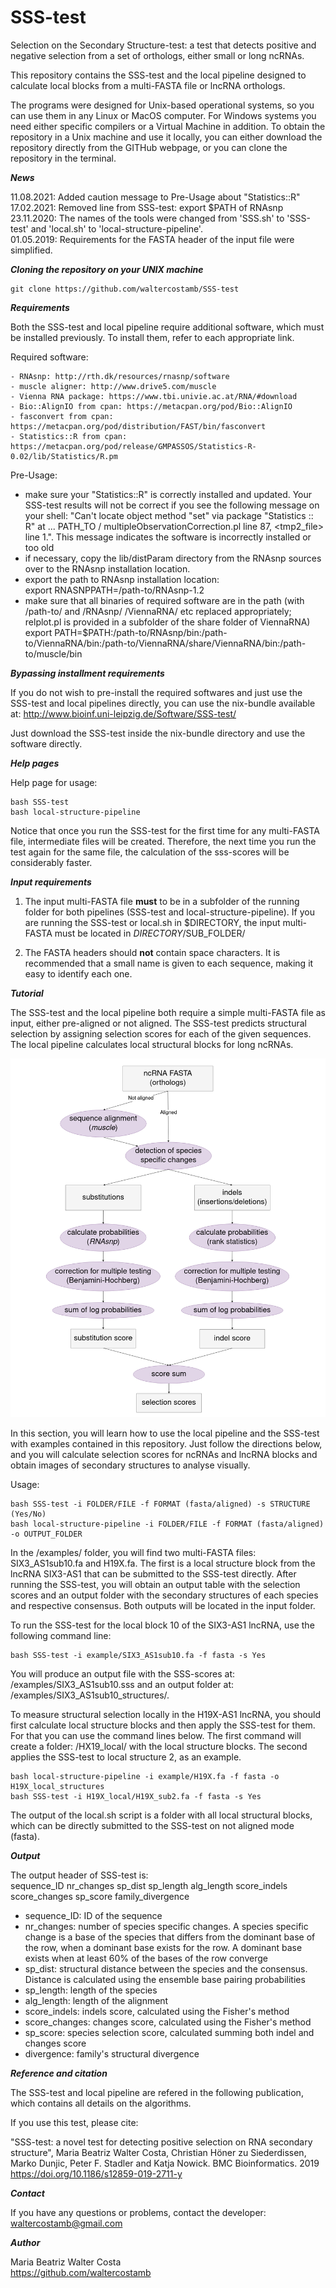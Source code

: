 # SSS-test

Selection on the Secondary Structure-test: a test that detects positive and negative selection from a set of orthologs, either small or long ncRNAs.

This repository contains the SSS-test and the local pipeline designed to calculate local blocks from a multi-FASTA file or lncRNA orthologs.

The programs were designed for Unix-based operational systems, so you can use them in any Linux or MacOS computer. For Windows systems you need either specific compilers or a Virtual Machine in addition. To obtain the repository in a Unix machine and use it locally, you can either download the repository directly from the GITHub webpage, or you can clone the repository in the terminal.  

__***News***__  

11.08.2021: Added caution message to Pre-Usage about "Statistics::R"  
17.02.2021: Removed line from SSS-test: export $PATH of RNAsnp  
23.11.2020: The names of the tools were changed from 'SSS.sh' to 'SSS-test' and 'local.sh' to 'local-structure-pipeline'.  
01.05.2019: Requirements for the FASTA header of the input file were simplified.  

__***Cloning the repository on your UNIX machine***__  

	git clone https://github.com/waltercostamb/SSS-test   

__***Requirements***__

Both the SSS-test and local pipeline require additional software, which must be installed previously. To install them, refer to each appropriate link.

Required software: 

	- RNAsnp: http://rth.dk/resources/rnasnp/software  
	- muscle aligner: http://www.drive5.com/muscle  
	- Vienna RNA package: https://www.tbi.univie.ac.at/RNA/#download  
	- Bio::AlignIO from cpan: https://metacpan.org/pod/Bio::AlignIO  
	- fasconvert from cpan: https://metacpan.org/pod/distribution/FAST/bin/fasconvert
	- Statistics::R from cpan: https://metacpan.org/pod/release/GMPASSOS/Statistics-R-0.02/lib/Statistics/R.pm  

Pre-Usage:  
- make sure your "Statistics::R" is correctly installed and updated. Your SSS-test results will not be correct if you see the following message on your shell: "Can't locate object method "set" via package "Statistics :: R" at ... PATH_TO / multipleObservationCorrection.pl line 87, <tmp2_file> line 1.". This message  indicates the software is incorrectly installed or too old  
- if necessary, copy the lib/distParam directory from the RNAsnp sources over to the RNAsnp installation location.  
- export the path to RNAsnp installation location:  
  export RNASNPPATH=/path-to/RNAsnp-1.2  
- make sure that all binaries of required software are in the path (with /path-to/ and /RNAsnp/ /ViennaRNA/ etc replaced appropriately; relplot.pl is provided in a subfolder of the share folder of ViennaRNA)  
  export PATH=$PATH:/path-to/RNAsnp/bin:/path-to/ViennaRNA/bin:/path-to/ViennaRNA/share/ViennaRNA/bin:/path-to/muscle/bin  

__***Bypassing installment requirements***__
 
If you do not wish to pre-install the required softwares and just use the SSS-test and local pipelines directly, you can use the nix-bundle available at: http://www.bioinf.uni-leipzig.de/Software/SSS-test/ 

Just download the SSS-test inside the nix-bundle directory and use the software directly.
  
__***Help pages***__
  
Help page for usage:	
  
	bash SSS-test
	bash local-structure-pipeline
         
Notice that once you run the SSS-test for the first time for any multi-FASTA file, intermediate files will be created. Therefore, the next time you run the test again for the same file, the calculation of the sss-scores will be considerably faster.

__***Input requirements***__

1) The input multi-FASTA file **must** to be in a subfolder of the running folder for both pipelines (SSS-test and local-structure-pipeline). If you are running the SSS-test or local.sh in $DIRECTORY, the input multi-FASTA must be located in $DIRECTORY/$SUB_FOLDER/  

2) The FASTA headers should **not** contain space characters. It is recommended that a small name is given to each sequence, making it easy to identify each one.  

__***Tutorial***__

The SSS-test and the local pipeline both require a simple multi-FASTA file as input, either pre-aligned or not aligned. The SSS-test predicts structural selection by assigning selection scores for each of the given sequences. The local pipeline calculates local structural blocks for long ncRNAs.

![](https://github.com/waltercostamb/SSS-test/blob/master/sss_workflow.png)

In this section, you will learn how to use the local pipeline and the SSS-test with examples contained in this repository. Just follow the directions below, and you will calculate selection scores for ncRNAs and lncRNA blocks and obtain images of secondary structures to analyse visually.

Usage:	        

	bash SSS-test -i FOLDER/FILE -f FORMAT (fasta/aligned) -s STRUCTURE (Yes/No)
	bash local-structure-pipeline -i FOLDER/FILE -f FORMAT (fasta/aligned) -o OUTPUT_FOLDER

In the /examples/ folder, you will find two multi-FASTA files: SIX3_AS1sub10.fa and H19X.fa. The first is a local structure block from the lncRNA SIX3-AS1 that can be submitted to the SSS-test directly. After running the SSS-test, you will obtain an output table with the selection scores and an output folder with the secondary structures of each species and respective consensus. Both outputs will be located in the input folder.

To run the SSS-test for the local block 10 of the SIX3-AS1 lncRNA, use the following command line:

	bash SSS-test -i example/SIX3_AS1sub10.fa -f fasta -s Yes 

You will produce an output file with the SSS-scores at: /examples/SIX3_AS1sub10.sss and an output folder at: /examples/SIX3_AS1sub10_structures/.

To measure structural selection locally in the H19X-AS1 lncRNA, you should first calculate local structure blocks and then apply the SSS-test for them. For that you can use the command lines below. The first command will create a folder: /HX19_local/ with the local structure blocks. The second applies the SSS-test to local structure 2, as an example.

	bash local-structure-pipeline -i example/H19X.fa -f fasta -o H19X_local_structures 
	bash SSS-test -i H19X_local/H19X_sub2.fa -f fasta -s Yes

The output of the local.sh script is a folder with all local structural blocks, which can be directly submitted to the SSS-test on not aligned mode (fasta).

__***Output***__

The output header of SSS-test is:                                                                                                                                                                    
sequence_ID	nr_changes	sp_dist	sp_length	alg_length	score_indels	score_changes	sp_score	family_divergence
                                                                                                                                                                                   
- sequence_ID: ID of the sequence
- nr_changes: number of species specific changes. A species specific change is a base of the species that differs from the dominant base of the row, when a dominant base exists for the row. A dominant base exists when at least 60% of the bases of the row converge
- sp_dist: structural distance between the species and the consensus. Distance is calculated using the ensemble base pairing probabilities
- sp_length: length of the species
- alg_length: length of the alignment
- score_indels: indels score, calculated using the Fisher's method
- score_changes: changes score, calculated using the Fisher's method
- sp_score: species selection score, calculated summing both indel and changes score
- divergence: family's structural divergence
                
__***Reference and citation***__

The SSS-test and local pipeline are refered in the following publication, which contains all details on the algorithms.  

If you use this test, please cite:  

"SSS-test: a novel test for detecting positive selection on RNA secondary structure", Maria Beatriz Walter Costa, Christian Höner zu Siederdissen, Marko Dunjic, Peter F. Stadler and Katja Nowick. BMC Bioinformatics. 2019  
https://doi.org/10.1186/s12859-019-2711-y

__***Contact***__

If you have any questions or problems, contact the developer: waltercostamb@gmail.com

__***Author***__

Maria Beatriz Walter Costa  
https://github.com/waltercostamb

